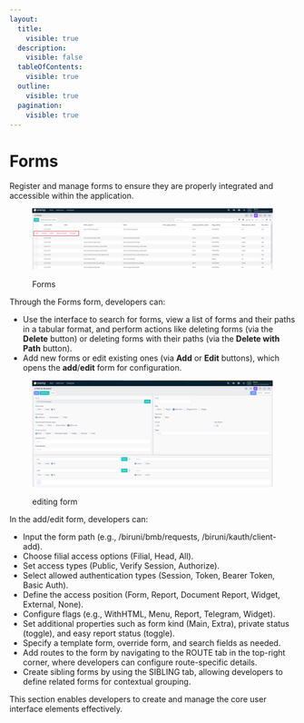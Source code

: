```yaml
---
layout:
  title:
    visible: true
  description:
    visible: false
  tableOfContents:
    visible: true
  outline:
    visible: true
  pagination:
    visible: true
---
```


# Forms

Register and manage forms to ensure they are properly integrated and accessible within the application.

<figure><img src="../../.gitbook/assets/dev-module/forms-row-buttons.png" alt=""><figcaption><p>Forms</p></figcaption></figure>

Through the Forms form, developers can:

* Use the interface to search for forms, view a list of forms and their paths in a tabular format, and perform actions like deleting forms (via the **Delete** button) or deleting forms with their paths (via the **Delete with Path** button).
* Add new forms or edit existing ones (via **Add** or **Edit** buttons), which opens the **add**/**edit** form for configuration.

<figure><img src="../../.gitbook/assets/dev-module/forms-form.png" alt=""><figcaption><p>editing form</p></figcaption></figure>

In the add/edit form, developers can:

* Input the form path (e.g., /biruni/bmb/requests, /biruni/kauth/client-add).
* Choose filial access options (Filial, Head, All).
* Set access types (Public, Verify Session, Authorize).
* Select allowed authentication types (Session, Token, Bearer Token, Basic Auth).
* Define the access position (Form, Report, Document Report, Widget, External, None).
* Configure flags (e.g., WithHTML, Menu, Report, Telegram, Widget).
* Set additional properties such as form kind (Main, Extra), private status (toggle), and easy report status (toggle).
* Specify a template form, override form, and search fields as needed.
* Add routes to the form by navigating to the ROUTE tab in the top-right corner, where developers can configure route-specific details.
* Create sibling forms by using the SIBLING tab, allowing developers to define related forms for contextual grouping.

This section enables developers to create and manage the core user interface elements effectively.
